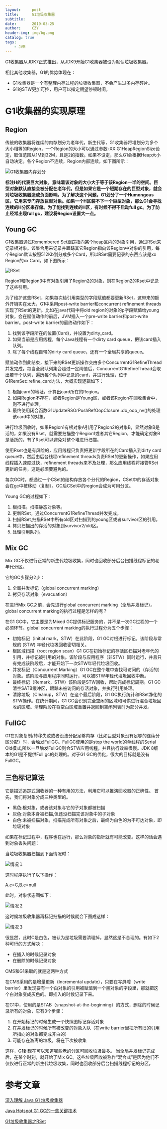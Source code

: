 ```yaml
---
layout:     post
title:      G1垃圾收集器
subtitle:   
date:       2019-03-25
author:     CZY
header-img: img/bg.png
catalog: true
tags:
    - JVM
---
```


G1收集器从JDK7正式推出，从JDK9开始G1收集器被设为默认垃圾收集器。

相比其他收集器，G1的优势体现在：
+ G1收集器是一个有整理内存过程的垃圾收集器，不会产生过多内存碎片。
+ G1的STW更加可控，用户可以指定期望停顿时间。

# G1收集器的实现原理

## Region

传统的收集器将连续的内存划分为老年代，新生代等，G1收集器将堆划分为多个大小相等的Region，一个Region的大小可以通过参数-XX:G1HeapRegionSize设定，取值范围从1M到32M，且是2的指数。如果不设定，那么G1会根据Heap大小自动决定。各个Region不连续，Region内部连续，如下图所示：

![G1收集器内存划分](https://tech.meituan.com/img/g1/g1_gc_layout.png)

**标注H的代表巨大对象，意味着该对象的大小大于等于该Region一半的空间。巨型对象默认直接会被分配在老年代，但是如果它是一个短期存在的巨型对象，就会对垃圾收集器造成负面影响。为了解决这个问题，G1划分了一个Humongous区，它用来专门存放巨型对象。如果一个H区装不下一个巨型对象，那么G1会寻找连续的H分区来存储。为了能找到连续的H区，有时候不得不启动full gc。为了防止经常出现full gc，建议将Region设置大一点。**

## Young GC

G1收集器通过Remembered Set跟踪指向某个heap区内的对象引用，通过RSet来记录根对象。该集合用来记录并跟踪其它Region指向该Region中对象的引用，每个Region默认按照512Kb划分成多个Card，所以RSet需要记录的东西应该是xx Region的xx Card。如下图所示：

![RSet](https://upload-images.jianshu.io/upload_images/2184951-bd04a968d1c8c895.png)

Region1和Region3中有对象引用了Region2的对象，则在Region2的Rset中记录了这些引用。

为了维护这些RSet，如果每次给引用类型的字段赋值都要更新RSet，这带来的额外开销实在太大，G1中采用post-write barrier和concurrent refinement threads实现了RSet的更新。比如在java代码中将old region的对象的p字段赋值给young对象，会在赋值动作的前后，JVM插入一个pre-write barrier和post-write barrier。post-write barrier的最终动作如下：
1. 找到该字段所在的位置(Card)，并设置为dirty_card。
2. 如果当前是应用线程，每个Java线程有一个dirty card queue，把该card插入队列。
3. 除了每个线程自带的dirty card queue，还有一个全局共享的queue。

赋值动作到此结束，接下来的RSet更新操作交由多个ConcurrentG1RefineThread并发完成，每当全局队列集合超过一定阈值后，ConcurrentG1RefineThread会取出若干个队列，遍历每个队列中记录的card，并进行处理，位于G1RemSet::refine_card方法，大概实现逻辑如下：
1. 根据card的地址，计算出card所在的Region。
2. 如果Region不存在，或者Region是Young区，或者该Region在回收集合中，则不进行处理。
3. 最终使用闭合函数G1UpdateRSOrPushRefOopClosure::do_oop_nv()的处理该card中的对象。

进行垃圾回收时，如果Region1有根对象A引用了Region2的对象B，显然对象B是活的，如果没有Rset，就需要扫描整个Region1或者其它Region，才能确定对象B是活跃的，有了Rset可以避免对整个堆进行扫描。

使用Rset也是有风险的，应用线程只负责把更新字段所在的Card插入到dirty card queue中，然后由后台线程refinement threads负责RSet的更新操作，如果应用线程插入速度过快，refinement threads来不及处理，那么应用线程将接管RSet更新的任务，这是必须要避免的。

每次GC时，都通过一个CSet的结构存放各个分代的Region，CSet中的存活对象会在gc中被移动（复制）。GC后CSet中的region会成为可用分区。

Young GC的过程如下：
1. 根扫描。扫描静态对象等。
2. 更新RSet，通过ConcurrentG1RefineThread并发完成。
3. 扫描RSet,扫描RSet中所有old区对扫描到的young区或者survivor区的引用。
4. 拷贝扫描出的存活的对象到survivor2/old区。
5. 处理引用队列。

## Mix GC

Mix GC不仅进行正常的新生代垃圾收集，同时也回收部分后台扫描线程标记的老年代分区。

它的GC步骤分2步：
1. 全局并发标记（global concurrent marking）
2. 拷贝存活对象（evacuation）

在进行Mix GC之前，会先进行global concurrent marking（全局并发标记）。 global concurrent marking的执行过程是怎样的呢？

在G1 GC中，它主要是为Mixed GC提供标记服务的，并不是一次GC过程的一个必须环节。global concurrent marking的执行过程分为五个步骤：
+ 初始标记（initial mark，STW）在此阶段，G1 GC对根进行标记。该阶段与常规的 (STW) 年轻代垃圾回收密切相关。
+ 根区域扫描（root region scan）G1 GC在初始标记的存活区扫描对老年代的引用，并标记被引用的对象。该阶段与应用程序（非STW）同时运行，并且只有完成该阶段后，才能开始下一次STW年轻代垃圾回收。
+ 并发标记（Concurrent Marking）G1 GC在整个堆中查找可访问的（存活的）对象。该阶段与应用程序同时运行，可以被STW年轻代垃圾回收中断。
+ 最终标记（Remark，STW）该阶段是STW回收，帮助完成标记周期。G1 GC清空SATB缓冲区，跟踪未被访问的存活对象，并执行引用处理。
+ 清除垃圾（Cleanup，STW）在这个最后阶段，G1 GC执行统计和RSet净化的STW操作。在统计期间，G1 GC会识别完全空闲的区域和可供进行混合垃圾回收的区域。清理阶段在将空白区域重置并返回到空闲列表时为部分并发。

## FullGC

G1在对象复制/转移失败或者没法分配足够内存（比如巨型对象没有足够的连续分区分配）时，会触发FullGC。FullGC使用的是stop the world的单线程的Serial Old模式,所以一旦触发FullGC则会STW应用线程，并且执行效率很慢。JDK 8版本的G1是不提供Full gc的处理的。对于G1 GC的优化，很大的目标就是没有FullGC。

## 三色标记算法

它是描述追踪式回收器的一种有用的方法，利用它可以推演回收器的正确性。 首先，我们将对象分成三种类型的。
+ 黑色:根对象，或者该对象与它的子对象都被扫描
+ 灰色:对象本身被扫描,但还没扫描完该对象中的子对象
+ 白色:未被扫描对象，扫描完成所有对象之后，最终为白色的为不可达对象，即垃圾对象

如果在标记过程中，程序也在运行，那么对象的指针就有可能改变。这样的话会遇到对象丢失问题：

当垃圾收集器扫描到下面情况时：

![情况１](http://jbcdn2.b0.upaiyun.com/2016/12/5dd0686b02e1898ec1a987c2e1571548.png)

这时程序执行了以下操作：

A.c=C,B.c=null

此时，对象状态图如下：

![情况２](http://jbcdn2.b0.upaiyun.com/2016/12/78ad6fbc199fca514a5336b2167bd8f7.png)

这时候垃圾收集器再标记扫描的时候就会下图成这样：

![情况３](http://jbcdn2.b0.upaiyun.com/2016/12/f4765bacd1941792df63c6296ad12e3a.png)

很显然，此时C是白色，被认为是垃圾需要清理掉，显然这是不合理的。有如下2种可行的方式解决：
+ 在插入的时候记录对象
+ 在删除的时候记录对象

CMS和G1采取的就是这两种方式

在CMS采用的是增量更新（Incremental update），只要在写屏障（write barrier）里发现要有一个白对象的引用被赋值到一个黑对象的字段里，那就把这个白对象变成灰色的。即插入的时候记录下来。

在G1中，使用的是STAB（snapshot-at-the-beginning）的方式，删除的时候记录所有的对象，它有3个步骤：
1. 在开始标记的时候生成一个快照图标记存活对象
2. 在并发标记的时候所有被改变的对象入队（在write barrier里把所有旧的引用所指向的对象都变成非白的）
3. 可能存在游离的垃圾，将在下次被收集

这样，G1到现在可以知道哪些老的分区可回收垃圾最多。 当全局并发标记完成后，在某个时刻，就开始了Mix GC。这些垃圾回收被称作“混合式”是因为他们不仅仅进行正常的新生代垃圾收集，同时也回收部分后台扫描线程标记的分区。

# 参考文章

[深入理解 Java G1 垃圾收集器](http://blog.jobbole.com/109170/)

[Java Hotspot G1 GC的一些关键技术](https://tech.meituan.com/g1.html)

[G1垃圾收集器之RSet](https://www.jianshu.com/p/870abddaba41)